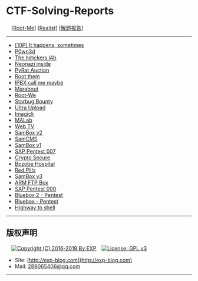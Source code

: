 # CTF-Solving-Reports
　[[Root-Me](https://www.root-me.org/)] [[Realist](https://www.root-me.org/en/Challenges/Realist/)] [[解题报告](http://exp-blog.com/2019/01/02/pid-2597/9/)]

------

- [\[10P\] It happens, sometimes](https://github.com/lyy289065406/CTF-Solving-Reports/tree/master/rootme/Realist/%5B01%5D%20%5B10P%5D%20It%20happens%2C%20sometimes)
- [P0wn3d](#)
- [The h@ckers l4b](#)
- [Neonazi inside](#)
- [PyRat Auction](#)
- [Root them](#)
- [IPBX call me maybe](#)
- [Marabout](#)
- [Root-We](#)
- [Starbug Bounty](#)
- [Ultra Upload](#)
- [Imagick](#)
- [MALab](#)
- [Web TV](#)
- [SamBox v2](#)
- [SamCMS](#)
- [SamBox v1](#)
- [SAP Pentest 007](#)
- [Crypto Secure](#)
- [Bozobe Hospital](#)
- [Red Pills](#)
- [SamBox v3](#)
- [ARM FTP Box](#)
- [SAP Pentest 000](#)
- [Bluebox 2 - Pentest](#)
- [Bluebox - Pentest](#)
- [Highway to shell](#)

------

## 版权声明

　[![Copyright (C) 2016-2019 By EXP](https://img.shields.io/badge/Copyright%20(C)-2016~2019%20By%20EXP-blue.svg)](http://exp-blog.com)　[![License: GPL v3](https://img.shields.io/badge/License-GPL%20v3-blue.svg)](https://www.gnu.org/licenses/gpl-3.0)
  

- Site: [http://exp-blog.com](http://exp-blog.com) 
- Mail: <a href="mailto:289065406@qq.com?subject=[EXP's Github]%20Your%20Question%20（请写下您的疑问）&amp;body=What%20can%20I%20help%20you?%20（需要我提供什么帮助吗？）">289065406@qq.com</a>


------
